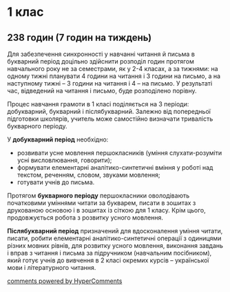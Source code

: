 # 1 клас

## 238 годин (7 годин на тиждень)

<p>Для забезпечення синхронності у навчанні читання й письма в букварний період доцільно здійснити розподіл годин протягом навчального року не за семестрами, як у 2-4 класах, а за тижнями: на одному тижні планувати 4 години на читання і 3 години на  письмо, а на наступному тижні – 3 години на читання і 4 –  на письмо. У результаті час, відведений на читання і письмо, буде розподілено порівну.</p>
<p>Процес навчання грамоти в 1 класі поділяється на 3 періоди: добукварний, букварний і післябукварний. Залежно від попередньої підготовки школярів, учитель може самостійно визначати тривалість букварного періоду.</p>
<p>У <b>добукварний період</b> необхідно: 
<ul type="disc">
<li>розвивати усне мовлення першокласників (уміння слухати-розуміти усні висловлювання, говорити);</li>
<li>формувати елементарні аналітико-синтетичні вміння у роботі над текстом, реченням, словом, звуками мовлення;</li>
<li>готувати учнів до письма.</li>
</ul>
<p>Протягом <b>букварного періоду</b> першокласники оволодівають початковими уміннями читати за букварем, писати в зошитах з друкованою основою і в зошитах із сіткою для 1 класу. Крім цього, продовжується робота з розвитку усного мовлення.</p>
<p><b>Післябукварний період</b> призначений для вдосконалення уміння читати, писати, робити елементарні аналітико-синтетичні операції з одиницями різних мовних рівнів, для розвитку усного мовлення, виконання завдань і вправ з читання і письма за підручником (навчальним посібником), який готує учнів до вивчення в 2 класі окремих курсів – української мови і літературного читання.</p>

<div id="hypercomments_widget"></div>
<script type="text/javascript">
_hcwp = window._hcwp || [];
_hcwp.push({widget:"Stream", widget_id: 74671});
(function() {
if("HC_LOAD_INIT" in window)return;
HC_LOAD_INIT = true;
var lang = (navigator.language || navigator.systemLanguage || navigator.userLanguage || "en").substr(0, 2).toLowerCase();
var hcc = document.createElement("script"); hcc.type = "text/javascript"; hcc.async = true;
hcc.src = ("https:" == document.location.protocol ? "https" : "http")+"://w.hypercomments.com/widget/hc/74671/"+lang+"/widget.js";
var s = document.getElementsByTagName("script")[0];
s.parentNode.insertBefore(hcc, s.nextSibling);
})();
</script>
<a href="http://hypercomments.com" class="hc-link" title="comments widget">comments powered by HyperComments</a>